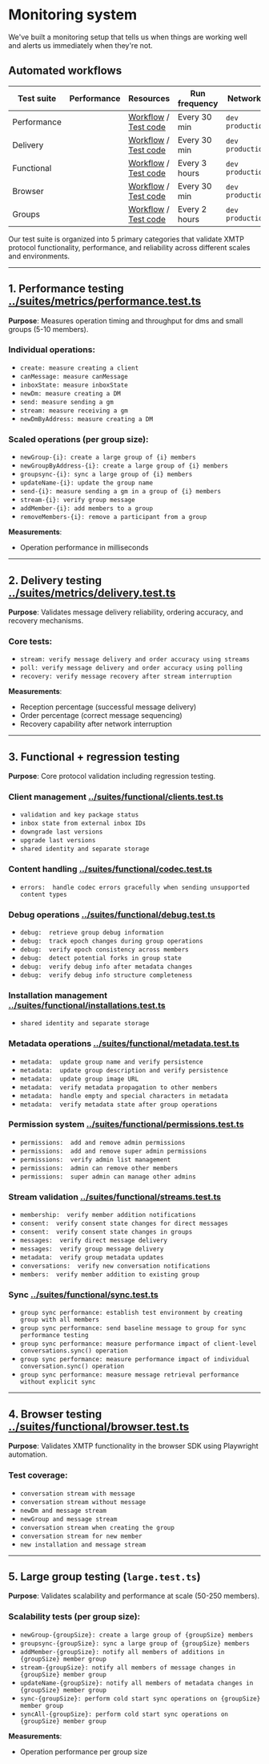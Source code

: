 # Monitoring system

We've built a monitoring setup that tells us when things are working well and alerts us immediately when they're not.

## Automated workflows

| Test suite  | Performance | Resources                                                                                                                                                                             | Run frequency | Networks           |
| ----------- | ----------- | ------------------------------------------------------------------------------------------------------------------------------------------------------------------------------------- | ------------- | ------------------ |
| Performance |             | [Workflow](https://github.com/xmtp/xmtp-qa-tools/actions/workflows/Performance.yml) / [Test code](https://github.com/xmtp/xmtp-qa-tools/tree/main/suites/metrics/performance.test.ts) | Every 30 min  | `dev` `production` |
| Delivery    |             | [Workflow](https://github.com/xmtp/xmtp-qa-tools/actions/workflows/Delivery.yml) / [Test code](https://github.com/xmtp/xmtp-qa-tools/tree/main/suites/metrics/delivery.test.ts)       | Every 30 min  | `dev` `production` |
| Functional  |             | [Workflow](https://github.com/xmtp/xmtp-qa-tools/actions/workflows/Functional.yml) / [Test code](https://github.com/xmtp/xmtp-qa-tools/tree/main/suites/functional)                   | Every 3 hours | `dev` `production` |
| Browser     |             | [Workflow](https://github.com/xmtp/xmtp-qa-tools/actions/workflows/Browser.yml) / [Test code](https://github.com/xmtp/xmtp-qa-tools/tree/main/suites/functional/browser.test.ts)      | Every 30 min  | `dev` `production` |
| Groups      |             | [Workflow](https://github.com/xmtp/xmtp-qa-tools/actions/workflows/Large.yml) / [Test code](https://github.com/xmtp/xmtp-qa-tools/tree/main/suites/metrics/large.test.ts)             | Every 2 hours | `dev` `production` |

Our test suite is organized into 5 primary categories that validate XMTP protocol functionality, performance, and reliability across different scales and environments.

---

## 1. Performance testing [../suites/metrics/performance.test.ts](../suites/metrics/performance.test.ts)

**Purpose**: Measures operation timing and throughput for dms and small groups (5-10 members).

### Individual operations:

- `create: measure creating a client`
- `canMessage: measure canMessage`
- `inboxState: measure inboxState`
- `newDm: measure creating a DM`
- `send: measure sending a gm`
- `stream: measure receiving a gm`
- `newDmByAddress: measure creating a DM`

### Scaled operations (per group size):

- `newGroup-{i}: create a large group of {i} members`
- `newGroupByAddress-{i}: create a large group of {i} members`
- `groupsync-{i}: sync a large group of {i} members`
- `updateName-{i}: update the group name`
- `send-{i}: measure sending a gm in a group of {i} members`
- `stream-{i}: verify group message`
- `addMember-{i}: add members to a group`
- `removeMembers-{i}: remove a participant from a group`

**Measurements**:

- Operation performance in milliseconds

---

## 2. Delivery testing [../suites/metrics/delivery.test.ts](../suites/metrics/delivery.test.ts)

**Purpose**: Validates message delivery reliability, ordering accuracy, and recovery mechanisms.

### Core tests:

- `stream: verify message delivery and order accuracy using streams`
- `poll: verify message delivery and order accuracy using polling`
- `recovery: verify message recovery after stream interruption`

**Measurements**:

- Reception percentage (successful message delivery)
- Order percentage (correct message sequencing)
- Recovery capability after network interruption

---

## 3. Functional + regression testing

**Purpose**: Core protocol validation including regression testing.

### Client management [../suites/functional/clients.test.ts](../suites/functional/clients.test.ts)

- `validation and key package status`
- `inbox state from external inbox IDs`
- `downgrade last versions`
- `upgrade last versions`
- `shared identity and separate storage`

### Content handling [../suites/functional/codec.test.ts](../suites/functional/codec.test.ts)

- `errors:  handle codec errors gracefully when sending unsupported content types`

### Debug operations [../suites/functional/debug.test.ts](../suites/functional/debug.test.ts)

- `debug:  retrieve group debug information`
- `debug:  track epoch changes during group operations`
- `debug:  verify epoch consistency across members`
- `debug:  detect potential forks in group state`
- `debug:  verify debug info after metadata changes`
- `debug:  verify debug info structure completeness`

### Installation management [../suites/functional/installations.test.ts](../suites/functional/installations.test.ts)

- `shared identity and separate storage`

### Metadata operations [../suites/functional/metadata.test.ts](../suites/functional/metadata.test.ts)

- `metadata:  update group name and verify persistence`
- `metadata:  update group description and verify persistence`
- `metadata:  update group image URL`
- `metadata:  verify metadata propagation to other members`
- `metadata:  handle empty and special characters in metadata`
- `metadata:  verify metadata state after group operations`

### Permission system [../suites/functional/permissions.test.ts](../suites/functional/permissions.test.ts)

- `permissions:  add and remove admin permissions`
- `permissions:  add and remove super admin permissions`
- `permissions:  verify admin list management`
- `permissions:  admin can remove other members`
- `permissions:  super admin can manage other admins`

### Stream validation [../suites/functional/streams.test.ts](../suites/functional/streams.test.ts)

- `membership:  verify member addition notifications`
- `consent:  verify consent state changes for direct messages`
- `consent:  verify consent state changes in groups`
- `messages:  verify direct message delivery`
- `messages:  verify group message delivery`
- `metadata:  verify group metadata updates`
- `conversations:  verify new conversation notifications`
- `members:  verify member addition to existing group`

### Sync [../suites/functional/sync.test.ts](../suites/functional/sync.test.ts)

- `group sync performance: establish test environment by creating group with all members`
- `group sync performance: send baseline message to group for sync performance testing`
- `group sync performance: measure performance impact of client-level conversations.sync() operation`
- `group sync performance: measure performance impact of individual conversation.sync() operation`
- `group sync performance: measure message retrieval performance without explicit sync`

---

## 4. Browser testing [../suites/functional/browser.test.ts](../suites/functional/browser.test.ts)

**Purpose**: Validates XMTP functionality in the browser SDK using Playwright automation.

### Test coverage:

- `conversation stream with message`
- `conversation stream without message`
- `newDm and message stream`
- `newGroup and message stream`
- `conversation stream when creating the group`
- `conversation stream for new member`
- `new installation and message stream`

---

## 5. Large group testing (`large.test.ts`)

**Purpose**: Validates scalability and performance at scale (50-250 members).

### Scalability tests (per group size):

- `newGroup-{groupSize}: create a large group of {groupSize} members`
- `groupsync-{groupSize}: sync a large group of {groupSize} members`
- `addMember-{groupSize}: notify all members of additions in {groupSize} member group`
- `stream-{groupSize}: notify all members of message changes in {groupSize} member group`
- `updateName-{groupSize}: notify all members of metadata changes in {groupSize} member group`
- `sync-{groupSize}: perform cold start sync operations on {groupSize} member group`
- `syncAll-{groupSize}: perform cold start sync operations on {groupSize} member group`

**Measurements**:

- Operation performance per group size
